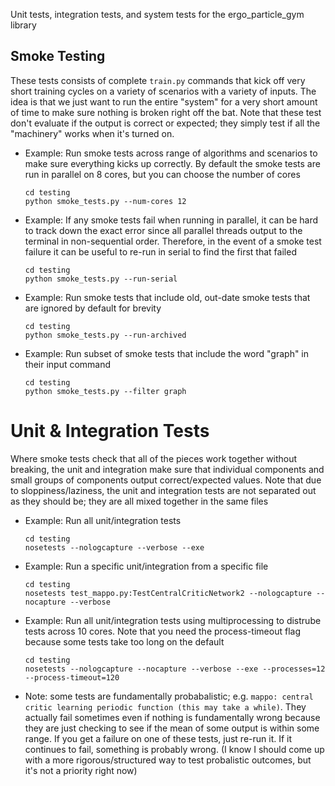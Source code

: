 Unit tests, integration tests, and system tests for the ergo_particle_gym library


## Smoke Testing

These tests consists of complete `train.py` commands that kick off very short training cycles on a variety of scenarios with a variety of inputs. The idea is that we just want to run the entire "system" for a very short amount of time to make sure nothing is broken right off the bat. Note that these test don't evaluate if the output is correct or expected; they simply test if all the "machinery" works when it's turned on.


+ Example: Run smoke tests across range of algorithms and scenarios to make sure everything kicks up correctly. By default the smoke tests are run in parallel on 8 cores, but you can choose the number of cores

    ```
    cd testing
    python smoke_tests.py --num-cores 12
    ```

+ Example: If any smoke tests fail when running in parallel, it can be hard to track down the exact error since all parallel threads output to the terminal in non-sequential order. Therefore, in the event of a smoke test failure it can be useful to re-run in serial to find the first that failed

    ```
    cd testing
    python smoke_tests.py --run-serial
    ```

+ Example: Run smoke tests that include old, out-date smoke tests that are ignored by default for brevity

	```
    cd testing
    python smoke_tests.py --run-archived
    ```

+ Example: Run subset of smoke tests that include the word "graph" in their input command
	```
    cd testing
    python smoke_tests.py --filter graph
    ```



# Unit & Integration Tests

Where smoke tests check that all of the pieces work together without breaking, the unit and integration make sure that individual components and small groups of components output correct/expected values. Note that due to sloppiness/laziness, the unit and integration tests are not separated out as they should be; they are all mixed together in the same files 

+ Example: Run all unit/integration tests
    ```
    cd testing
    nosetests --nologcapture --verbose --exe
    ```

+ Example: Run a specific unit/integration from a specific file
    ```
    cd testing
    nosetests test_mappo.py:TestCentralCriticNetwork2 --nologcapture --nocapture --verbose
    ```

+ Example: Run all unit/integration tests using multiprocessing to distrube tests across 10 cores. Note that you need the process-timeout flag because some tests take too long on the default
    ```
    cd testing
    nosetests --nologcapture --nocapture --verbose --exe --processes=12 --process-timeout=120
    ```

+ Note: some tests are fundamentally probabalistic; e.g. `mappo: central critic learning periodic function (this may take a while)`. They actually fail sometimes even if nothing is fundamentally wrong because they are just checking to see if the mean of some output is within some range. If you get a failure on one of these tests, just re-run it. If it continues to fail, something is probably wrong. (I know I should come up with a more rigorous/structured way to test probalistic outcomes, but it's not a priority right now)
